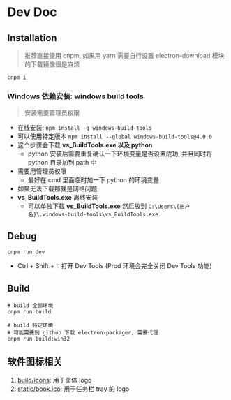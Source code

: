 # Dev Doc

## Installation

> 推荐直接使用 cnpm, 如果用 yarn 需要自行设置 electron-download 模块的下载镜像很是麻烦

```
cnpm i
```

### Windows 依赖安装: windows build tools

> 安装需要管理员权限

 - 在线安装: `npm install -g windows-build-tools`
 - 可以使用特定版本 `npm install --global windows-build-tools@4.0.0`
 - 这个步骤会下载 **vs_BuildTools.exe 以及 python**
     - python 安装后需要重复确认一下环境变量是否设置成功, 并且同时将 python 目录加到 path 中
 - 需要用管理员权限
     - 最好在 cmd 里面临时加一下 python 的环境变量
 - 如果无法下载那就是网络问题
 - **vs_BuildTools.exe** 离线安装
   - 可以单独下载 **vs_BuildTools.exe** 然后放到 `C:\Users\{用户名}\.windows-build-tools\vs_BuildTools.exe`


## Debug

```
cnpm run dev
```

- Ctrl + Shift + I: 打开 Dev Tools (Prod 环境会完全关闭 Dev Tools 功能)

## Build

```
# build 全部环境
cnpm run build

# build 特定环境
# 可能需要到 github 下载 electron-packager, 需要代理
cnpm run build:win32
```

## 软件图标相关

1. [build/icons](../build/icons): 用于窗体 logo
2. [static/book.ico](../static/book.ico): 用于任务栏 tray 的 logo 